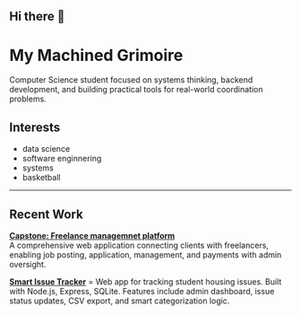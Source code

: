 ## Hi there 👋
# My Machined Grimoire

Computer Science student focused on systems thinking, backend development, and building practical tools for real-world coordination problems.

## Interests

- data science
- software enginnering
- systems
- basketball

---

## Recent Work

**[Capstone: Freelance managemnet platform](https://lanceapp-bah9ctdnd4d7grhb.southafricanorth-01.azurewebsites.net)**  
A comprehensive web application connecting clients with freelancers, enabling job posting, application, management, and payments with admin oversight.

**[Smart Issue Tracker](https://github.com/dreadnought147/crescent-tracker)**  =
Web app for tracking student housing issues. Built with Node.js, Express, SQLite. Features include admin dashboard, issue status updates, CSV export, and smart categorization logic.

<!--
**dreadnought147/dreadnought147** is a ✨ _special_ ✨ repository because its `README.md` (this file) appears on your GitHub profile.

Here are some ideas to get you started:

- 🔭 I’m currently working on ...
- 🌱 I’m currently learning ...
- 👯 I’m looking to collaborate on ...
- 🤔 I’m looking for help with ...
- 💬 Ask me about ...
- 📫 How to reach me: ...
- 😄 Pronouns: ...
- ⚡ Fun fact: ...
-->
